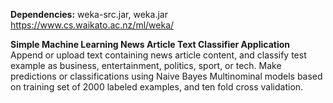 <b>Dependencies:</b> weka-src.jar, weka.jar <br>
https://www.cs.waikato.ac.nz/ml/weka/

<b>Simple Machine Learning News Article Text Classifier Application</b><br>
Append or upload text containing news article content, and classify test example as business, entertainment, politics, sport, or tech.  Make predictions or classifications using Naive Bayes Multinominal models based on training set of 2000 labeled examples, and ten fold cross validation.

